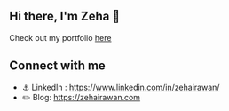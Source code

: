 
## Hi there, I'm Zeha 👋

Check out my portfolio [here](https://zehairawan.com/)
 
## Connect with me

- :anchor: LinkedIn : https://www.linkedin.com/in/zehairawan/
- :pencil2: Blog: https://zehairawan.com


<!--
**ZehaIrawan/ZehaIrawan** is a ✨ _special_ ✨ repository because its `README.md` (this file) appears on your GitHub profile.

Here are some ideas to get you started:

- 🔭 I’m currently working on ...
- 🌱 I’m currently learning ...
- 👯 I’m looking to collaborate on ...
- 🤔 I’m looking for help with ...
- 💬 Ask me about ...
- 📫 How to reach me: ...
- 😄 Pronouns: ...
- ⚡ Fun fact: ...
-->
